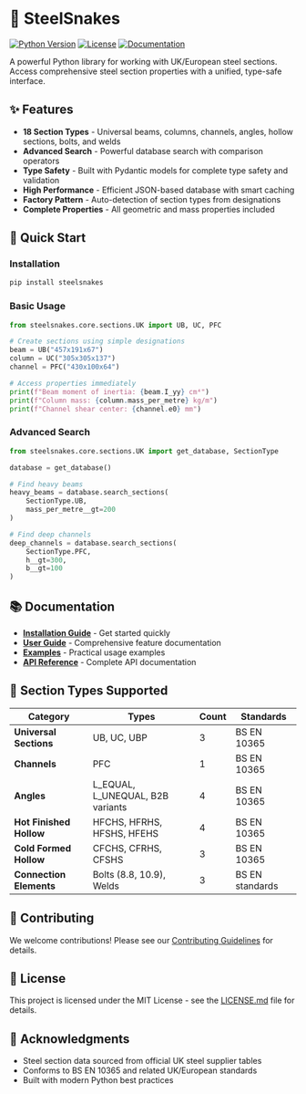 # 🐍 SteelSnakes

[![Python Version](https://img.shields.io/badge/python-3.11+-blue.svg)](https://python.org)
[![License](https://img.shields.io/badge/license-MIT-green.svg)](LICENSE.md)
[![Documentation](https://img.shields.io/badge/docs-mkdocs-blue.svg)](https://steelsnakes.readthedocs.io/)

A powerful Python library for working with UK/European steel sections. Access comprehensive steel section properties with a unified, type-safe interface.

## ✨ Features

- **18 Section Types** - Universal beams, columns, channels, angles, hollow sections, bolts, and welds
- **Advanced Search** - Powerful database search with comparison operators
- **Type Safety** - Built with Pydantic models for complete type safety and validation
- **High Performance** - Efficient JSON-based database with smart caching
- **Factory Pattern** - Auto-detection of section types from designations
- **Complete Properties** - All geometric and mass properties included

## 🚀 Quick Start

### Installation

```bash
pip install steelsnakes
```

### Basic Usage

```python
from steelsnakes.core.sections.UK import UB, UC, PFC

# Create sections using simple designations
beam = UB("457x191x67")
column = UC("305x305x137")
channel = PFC("430x100x64")

# Access properties immediately
print(f"Beam moment of inertia: {beam.I_yy} cm⁴")
print(f"Column mass: {column.mass_per_metre} kg/m")
print(f"Channel shear center: {channel.e0} mm")
```

### Advanced Search

```python
from steelsnakes.core.sections.UK import get_database, SectionType

database = get_database()

# Find heavy beams
heavy_beams = database.search_sections(
    SectionType.UB, 
    mass_per_metre__gt=200
)

# Find deep channels
deep_channels = database.search_sections(
    SectionType.PFC,
    h__gt=300,
    b__gt=100
)
```

## 📚 Documentation

- **[Installation Guide](https://steelsnakes.readthedocs.io/getting-started/installation/)** - Get started quickly
- **[User Guide](https://steelsnakes.readthedocs.io/user-guide/section-types/)** - Comprehensive feature documentation
- **[Examples](https://steelsnakes.readthedocs.io/examples/basic/)** - Practical usage examples
- **[API Reference](https://steelsnakes.readthedocs.io/reference/core/)** - Complete API documentation

## 🔧 Section Types Supported

| Category | Types | Count | Standards |
|----------|-------|-------|-----------|
| **Universal Sections** | UB, UC, UBP | 3 | BS EN 10365 |
| **Channels** | PFC | 1 | BS EN 10365 |
| **Angles** | L_EQUAL, L_UNEQUAL, B2B variants | 4 | BS EN 10365 |
| **Hot Finished Hollow** | HFCHS, HFRHS, HFSHS, HFEHS | 4 | BS EN 10365 |
| **Cold Formed Hollow** | CFCHS, CFRHS, CFSHS | 3 | BS EN 10365 |
| **Connection Elements** | Bolts (8.8, 10.9), Welds | 3 | BS EN standards |

## 🤝 Contributing

We welcome contributions! Please see our [Contributing Guidelines](https://steelsnakes.readthedocs.io/contributing/guidelines/) for details.

## 📄 License

This project is licensed under the MIT License - see the [LICENSE.md](LICENSE.md) file for details.

## 🙏 Acknowledgments

- Steel section data sourced from official UK steel supplier tables
- Conforms to BS EN 10365 and related UK/European standards
- Built with modern Python best practices
